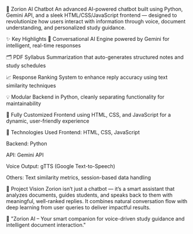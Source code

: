 🧠 Zorion AI Chatbot
An advanced AI-powered chatbot built using Python, Gemini API, and a sleek HTML/CSS/JavaScript frontend — designed to revolutionize how users interact with information through voice, document understanding, and personalized study guidance.

✨ Key Highlights
🤖 Conversational AI Engine powered by Gemini for intelligent, real-time responses

🗂️ PDF Syllabus Summarization that auto-generates structured notes and study schedules

📈 Response Ranking System to enhance reply accuracy using text similarity techniques

💡 Modular Backend in Python, cleanly separating functionality for maintainability

🎨 Fully Customized Frontend using HTML, CSS, and JavaScript for a dynamic, user-friendly experience

📌 Technologies Used
Frontend: HTML, CSS, JavaScript

Backend: Python

API: Gemini API

Voice Output: gTTS (Google Text-to-Speech)

Others: Text similarity metrics, session-based data handling

💬 Project Vision
Zorion isn’t just a chatbot — it’s a smart assistant that analyzes documents, guides students, and speaks back to them with meaningful, well-ranked replies. It combines natural conversation flow with deep learning from user queries to deliver impactful results.

🚀 "Zorion AI – Your smart companion for voice-driven study guidance and intelligent document interaction."
